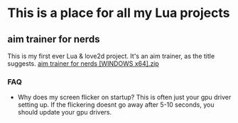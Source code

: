 # This is a place for all my Lua projects

## aim trainer for nerds
This is my first ever Lua & love2d project. It's an aim trainer, as the title suggests.
[aim trainer for nerds [WINDOWS x64].zip](https://github.com/AceCade/Lua/files/9022007/aim.trainer.for.nerds.WINDOWS.x64.zip)

### FAQ
- Why does my screen flicker on startup?
  This is often just your gpu driver setting up. If the flickering doesnt go away after 5-10 seconds, you should update your gpu drivers.
